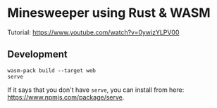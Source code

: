 # Minesweeper using Rust & WASM

Tutorial: https://www.youtube.com/watch?v=0ywizYLPV00

## Development

```
wasm-pack build --target web
serve
```

If it says that you don't have `serve`, you can install from here: https://www.npmjs.com/package/serve.
